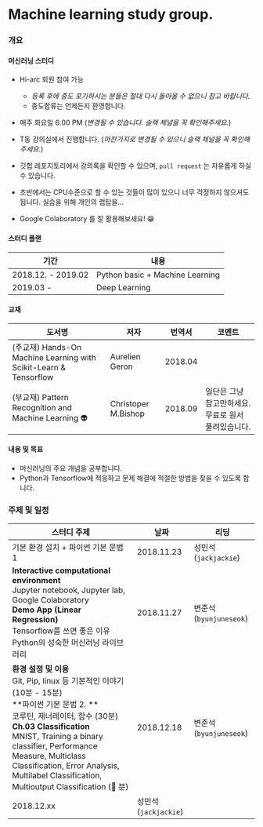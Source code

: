 # Machine learning study group.

### 개요

#### 머신러닝 스터디
* Hi-arc 회원 참여 가능
  * *등록 후에 중도 포기하시는 분들은 절대 다시 돌아올 수 없으니 참고 바랍니다.*
  * 중도합류는 언제든지 환영합니다.

* 매주 화요일 6:00 PM (*변경될 수 있습니다. 슬랙 체널을 꼭 확인해주세요.*)
* T동 강의실에서 진행합니다. (*마찬가지로 변경될 수 있으니 슬랙 체널을 꼭 확인해주세요.*)
* 깃헙 레포지토리에서 강의록을 확인할 수 있으며, `pull request` 는 자유롭게 하실 수 있습니다.
* 초반에서는 CPU수준으로 할 수 있는 것들이 많이 있으니 너무 걱정하지 않으셔도 됩니다. 실습을 위해 개인의 랩탑을...
* Google Colaboratory 를 잘 활용해보세요! :grin:

#### 스터디 플랜

기간 | 내용
-|-
2018.12. - 2019.02 | Python basic + Machine Learning
2019.03 - | Deep Learning


#### 교재

도서명 | 저자 | 번역서|코멘트
-|-|-|-
(주교재) Hands-On Machine Learning with Scikit-Learn & Tensorflow|Aurelien Geron|2018.04|
(부교재) Pattern Recognition and Machine Learning :alien: | Christoper M.Bishop | 2018.09 | 일단은 그냥 참고만하세요. 무료로 원서 풀려있습니다.

#### 내용 및 목표

* 머신러닝의 주요 개념을 공부합니다.
* Python과 Tensorflow에 적응하고 문제 해결에 적절한 방법을 찾을 수 있도록 합니다.




### 주제 및 일정


스터디 주제 | 날짜 | 리딩 
-|-|-
기본 환경 설치 + 파이썬 기본 문법 1 | 2018.11.23 | 성민석 (`jackjackie`) 
**Interactive computational environment** <br />    Jupyter notebook, Jupyter lab, Google Colaboratory<br />**Demo App (Linear Regression)**<br />     Tensorflow를 쓰면 좋은 이유<br />     Python의 성숙한 머신러닝 라이브러리 | 2018.11.27 |변준석 (`byunjuneseok`)
**환경 설정 및 이용**<br />    Git, Pip, linux 등 기본적인 이야기 (10분 - 15분)<br/>**파이썬 기본 문법 2. **<br/>    코루틴, 제너레이터, 함수 (30분)<br />**Ch.03 Classification**<br />MNIST, Training a binary classifier, Performance Measure, Multiclass Classification, Error Analysis, Multilabel Classification, Multioutput Classification (:see_no_evil: 분) | 2018.12.18 |변준석 (`byunjuneseok`)
 | 2018.12.xx |성민석 (`jackjackie`)

